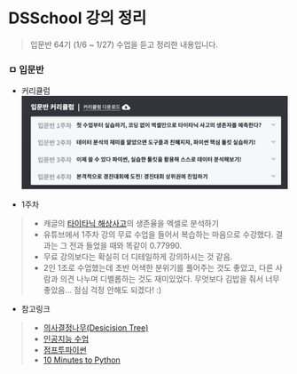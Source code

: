 # DSSchool 강의 정리
> 입문반 64기 (1/6 ~ 1/27) 수업을 듣고 정리한 내용입니다.


### ㅁ 입문반
- 커리큘럼
![](/lectureMaterials/curriculum/image.png)


- 1주차
> - 캐글의 [타이타닉 해상사고](https://www.kaggle.com/c/titanic/data)의 생존율을 엑셀로 분석하기
> - 유튜브에서 1주차 강의 무료 수업을 들어서 복습하는 마음으로 수강했다. 결과는 그 전과 들었을 때와 똑같이 0.77990.
> - 무료 강의보다는 확실히 더 디테일하게 강의하시는 것 같음.
> - 2인 1조로 수업했는데 초반 어색한 분위기를 풀어주는 것도 좋았고, 다른 사람과 의견 나누며 디벨롭하는 것도 재미있었다. 무엇보다 김밥을 줘서 너무 좋았음... 점심 걱정 안해도 되겠다! :)


- 참고링크
> - [의사결정나무(Desicision Tree)](http://ai-times.tistory.com/77)
> - [인공지능 수업](https://www.coursera.org/learn/machine-learning)
> - [점프투파이썬](https://wikidocs.net/book/1)
> - [10 Minutes to Python](https://pandas.pydata.org/pandas-docs/stable/10min.html)
